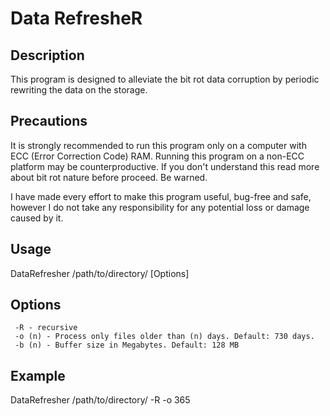 # Data RefresheR

## Description
This program is designed to alleviate the bit rot data corruption by periodic rewriting the data on the storage.

## Precautions
It is strongly recommended to run this program only on a computer with ECC (Error Correction Code) RAM. Running this program
on a non-ECC platform may be counterproductive. If you don't understand this read more about bit rot nature before proceed. Be warned.

I have made every effort to make this program useful, bug-free and safe, however I do not take any responsibility for any potential loss
or damage caused by it.


## Usage
DataRefresher /path/to/directory/ [Options]

## Options

	 -R - recursive
	 -o (n) - Process only files older than (n) days. Default: 730 days.
	 -b (n) - Buffer size in Megabytes. Default: 128 MB 
	 
## Example
DataRefresher /path/to/directory/ -R -o 365 
